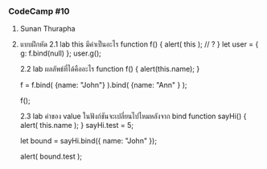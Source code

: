### CodeCamp #10
1. Sunan Thurapha
2. แบบฝึกหัด
  2.1 lab  this มีค่าเป็นอะไร
    function f() {
        alert( this ); // ?
    }
    let user = {
        g: f.bind(null)
    };
    user.g();
     
   2.2 lab  ผลลัพธ์ที่ได้คืออะไร
      function f() {
        alert(this.name);
      }
    
      f = f.bind( {name: "John"} ).bind( {name: "Ann" } );
    
      f();
    
   2.3 lab  ค่าของ value ในฟังก์ชันจะเปลี่ยนไปไหมหลังจาก bind
      function sayHi() {
        alert( this.name );
      }
      sayHi.test = 5;
  
      let bound = sayHi.bind({
        name: "John"
      });
  
      alert( bound.test );